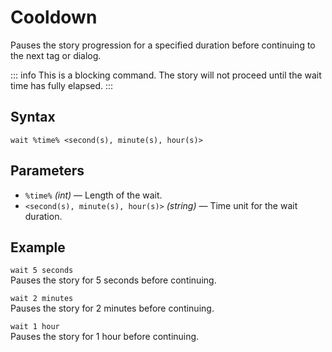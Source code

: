 # Cooldown
Pauses the story progression for a specified duration before continuing to the next tag or dialog.

::: info
This is a blocking command. The story will not proceed until the wait time has fully elapsed.
:::

## Syntax
`wait %time% <second(s), minute(s), hour(s)>`

## Parameters
- `%time%` _(int)_ — Length of the wait.
- `<second(s), minute(s), hour(s)>` _(string)_ — Time unit for the wait duration.

## Example
`wait 5 seconds`  
Pauses the story for 5 seconds before continuing.

`wait 2 minutes`  
Pauses the story for 2 minutes before continuing.

`wait 1 hour`  
Pauses the story for 1 hour before continuing.

